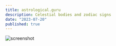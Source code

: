 ```yaml
---
title: astrological.guru
description: Celestial bodies and zodiac signs
date: "2023-07-20"
published: true
---
```


![screenshot](/images/astrological-guru.webp)
